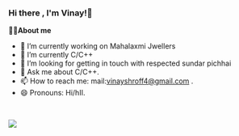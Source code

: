 ### Hi there , I'm Vinay!👋

<strong>👨‍💻About me</strong>   

- 🔭 I’m currently working on Mahalaxmi Jwellers 
- 🌱 I’m currently C/C++
- 🤔 I’m looking for getting in touch with respected sundar pichhai
- 💬 Ask me about C/C++.
- 📫 How to reach me: mail:vinayshroff4@gmail.com .
- 😄 Pronouns: Hi/hII.
<br>

<img src="https://github-readme-stats.vercel.app/api?username=vinayshroff&theme=algolia&show_icons=true"></img>
